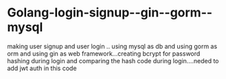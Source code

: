 # Golang-login-signup--gin--gorm--mysql
making user signup and user login  .. using mysql as db and using gorm as orm and using gin as web framework...creating bcrypt for password hashing during login and comparing the hash code during login....neded to add jwt auth in this code
